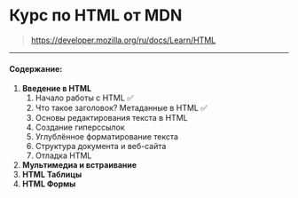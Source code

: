 # Курс по HTML от MDN

> https://developer.mozilla.org/ru/docs/Learn/HTML
___

#### Содержание:

1. **Введение в HTML**
    1. Начало работы с HTML ✅
    2. Что такое заголовок? Метаданные в HTML ✅
    3. Основы редактирования текста в HTML
    4. Создание гиперссылок
    5. Углублённое форматирование текста
    6. Структура документа и веб-сайта
    7. Отладка HTML
2. **Мультимедиа и встраивание**
3. **HTML Таблицы**
4. **HTML Формы**